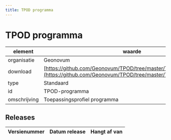 ```yaml
---
title: TPOD programma
---
```


# TPOD programma

|element|waarde|
|-----|------|
| organisatie  |Geonovum|
| download  | [https://github.com/Geonovum/TPOD/tree/master/TPOD%20Programma](<https://github.com/Geonovum/TPOD/tree/master/TPOD%20Programma>)|
| type  |Standaard|
| id  |TPOD-programma|
| omschrijving  |Toepassingsprofiel programma|

## Releases

|Versienummer|Datum release|Hangt af van
|-------|-------|-----|

